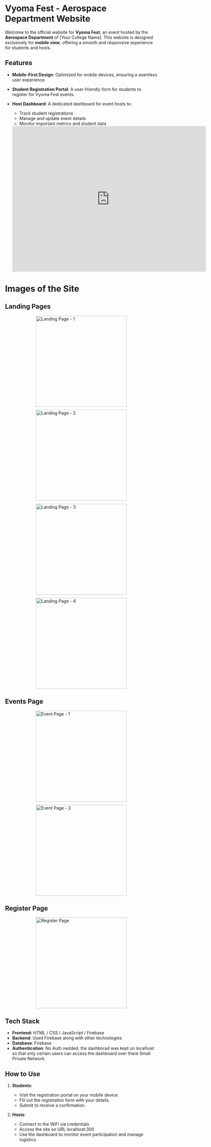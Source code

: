# Vyoma Fest - Aerospace Department Website

Welcome to the official website for **Vyoma Fest**, an event hosted by the **Aerospace Department** of [Your College Name]. This website is designed exclusively for **mobile view**, offering a smooth and responsive experience for students and hosts.

## Features

- **Mobile-First Design**: Optimized for mobile devices, ensuring a seamless user experience.
- **Student Registration Portal**: A user-friendly form for students to register for Vyoma Fest events.
- **Host Dashboard**: A dedicated dashboard for event hosts to:
  - Track student registrations
  - Manage and update event details
  - Monitor important metrics and student data

  <iframe src="https://drive.google.com/file/d/1LA1hfhEOTgsfOA1EiaEHZ4YqN_fF2y8A/view?t=13" width="640" height="480" frameborder="0" allow="autoplay; encrypted-media" allowfullscreen></iframe>

# Images of the Site

## Landing Pages
<div style="display: flex; flex-wrap: wrap; gap: 10px; justify-content: center;">
  <img src="https://i.ibb.co/JqTmWv0/vyoma-landing-1.png" alt="Landing Page - 1" width="300">
  <img src="https://i.ibb.co/2cQZRvr/vyoma-landing-page-4.png" alt="Landing Page - 2" width="300">
  <img src="https://i.ibb.co/0cn8kPm/vyoma-landing-page-2.png" alt="Landing Page - 3" width="300">
  <img src="https://i.ibb.co/F6Lxf8T/vyoma-landing-page-3.png" alt="Landing Page - 4" width="300">
</div>

## Events Page
<div style="display: flex; flex-wrap: wrap; gap: 10px; justify-content: center;">
  <img src="https://i.ibb.co/f1v9JnV/vyoma-event-page-1.png" alt="Event Page - 1" width="300">
  <img src="https://i.ibb.co/HdcpHnx/vyoma-event-page-2.png" alt="Event Page - 2" width="300">
</div>

## Register Page
<div style="display: flex; flex-wrap: wrap; gap: 10px; justify-content: center;">
  <img src="https://i.ibb.co/86rymjm/vyoma-registration-page.png" alt="Register Page" width="300">
</div>


## Tech Stack

- **Frontend**: HTML / CSS / JavaScript / Firebase
- **Backend**: Used Firebase along with other technologies
- **Database**: Firebase
- **Authentication**: No Auth nedded, the dashborad was kept on localhost so that only certain users can access the dashboard over there Small Private Network.

## How to Use

1. **Students**:
   - Visit the registration portal on your mobile device.
   - Fill out the registration form with your details.
   - Submit to receive a confirmation.

2. **Hosts**:
   - Connect to the WiFi via credentials
   - Access the site on URL localhost:300
   - Use the dashboard to monitor event participation and manage logistics.
